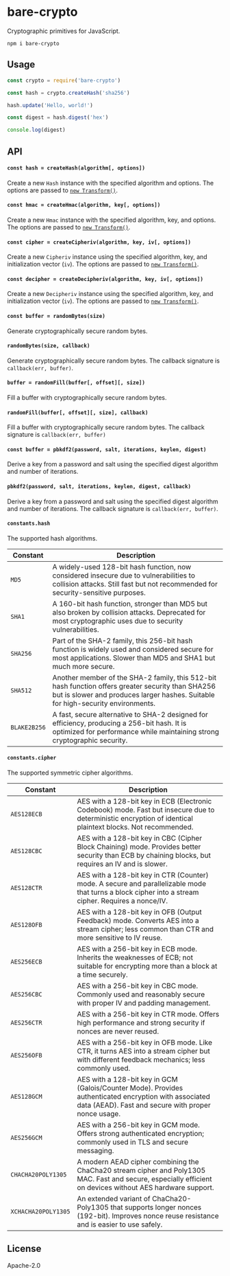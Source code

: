 # bare-crypto

Cryptographic primitives for JavaScript.

```
npm i bare-crypto
```

## Usage

```js
const crypto = require('bare-crypto')

const hash = crypto.createHash('sha256')

hash.update('Hello, world!')

const digest = hash.digest('hex')

console.log(digest)
```

## API

#### `const hash = createHash(algorithm[, options])`

Create a new `Hash` instance with the specified algorithm and options. The options are passed to [`new Transform()`](https://github.com/mafintosh/streamx#ts--new-streamtransformoptions).

#### `const hmac = createHmac(algorithm, key[, options])`

Create a new `Hmac` instance with the specified algorithm, key, and options. The options are passed to [`new Transform()`](https://github.com/mafintosh/streamx#ts--new-streamtransformoptions).

#### `const cipher = createCipheriv(algorithm, key, iv[, options])`

Create a new `Cipheriv` instance using the specified algorithm, key, and initialization vector (`iv`). The options are passed to [`new Transform()`](https://github.com/mafintosh/streamx#ts--new-streamtransformoptions).

#### `const decipher = createDecipheriv(algorithm, key, iv[, options])`

Create a new `Decipheriv` instance using the specified algorithm, key, and initialization vector (`iv`). The options are passed to [`new Transform()`](https://github.com/mafintosh/streamx#ts--new-streamtransformoptions).

#### `const buffer = randomBytes(size)`

Generate cryptographically secure random bytes.

#### `randomBytes(size, callback)`

Generate cryptographically secure random bytes. The callback signature is `callback(err, buffer)`.

#### `buffer = randomFill(buffer[, offset][, size])`

Fill a buffer with cryptographically secure random bytes.

#### `randomFill(buffer[, offset][, size], callback)`

Fill a buffer with cryptographically secure random bytes. The callback signature is `callback(err, buffer)`

#### `const buffer = pbkdf2(password, salt, iterations, keylen, digest)`

Derive a key from a password and salt using the specified digest algorithm and number of iterations.

#### `pbkdf2(password, salt, iterations, keylen, digest, callback)`

Derive a key from a password and salt using the specified digest algorithm and number of iterations. The callback signature is `callback(err, buffer)`.

#### `constants.hash`

The supported hash algorithms.

| Constant     | Description                                                                                                                                                                           |
| ------------ | ------------------------------------------------------------------------------------------------------------------------------------------------------------------------------------- |
| `MD5`        | A widely-used 128-bit hash function, now considered insecure due to vulnerabilities to collision attacks. Still fast but not recommended for security-sensitive purposes.             |
| `SHA1`       | A 160-bit hash function, stronger than MD5 but also broken by collision attacks. Deprecated for most cryptographic uses due to security vulnerabilities.                              |
| `SHA256`     | Part of the SHA-2 family, this 256-bit hash function is widely used and considered secure for most applications. Slower than MD5 and SHA1 but much more secure.                       |
| `SHA512`     | Another member of the SHA-2 family, this 512-bit hash function offers greater security than SHA256 but is slower and produces larger hashes. Suitable for high-security environments. |
| `BLAKE2B256` | A fast, secure alternative to SHA-2 designed for efficiency, producing a 256-bit hash. It is optimized for performance while maintaining strong cryptographic security.               |

#### `constants.cipher`

The supported symmetric cipher algorithms.

| Constant            | Description                                                                                                                                                  |
| ------------------- | ------------------------------------------------------------------------------------------------------------------------------------------------------------ |
| `AES128ECB`         | AES with a 128-bit key in ECB (Electronic Codebook) mode. Fast but insecure due to deterministic encryption of identical plaintext blocks. Not recommended.  |
| `AES128CBC`         | AES with a 128-bit key in CBC (Cipher Block Chaining) mode. Provides better security than ECB by chaining blocks, but requires an IV and is slower.          |
| `AES128CTR`         | AES with a 128-bit key in CTR (Counter) mode. A secure and parallelizable mode that turns a block cipher into a stream cipher. Requires a nonce/IV.          |
| `AES128OFB`         | AES with a 128-bit key in OFB (Output Feedback) mode. Converts AES into a stream cipher; less common than CTR and more sensitive to IV reuse.                |
| `AES256ECB`         | AES with a 256-bit key in ECB mode. Inherits the weaknesses of ECB; not suitable for encrypting more than a block at a time securely.                        |
| `AES256CBC`         | AES with a 256-bit key in CBC mode. Commonly used and reasonably secure with proper IV and padding management.                                               |
| `AES256CTR`         | AES with a 256-bit key in CTR mode. Offers high performance and strong security if nonces are never reused.                                                  |
| `AES256OFB`         | AES with a 256-bit key in OFB mode. Like CTR, it turns AES into a stream cipher but with different feedback mechanics; less commonly used.                   |
| `AES128GCM`         | AES with a 128-bit key in GCM (Galois/Counter Mode). Provides authenticated encryption with associated data (AEAD). Fast and secure with proper nonce usage. |
| `AES256GCM`         | AES with a 256-bit key in GCM mode. Offers strong authenticated encryption; commonly used in TLS and secure messaging.                                       |
| `CHACHA20POLY1305`  | A modern AEAD cipher combining the ChaCha20 stream cipher and Poly1305 MAC. Fast and secure, especially efficient on devices without AES hardware support.   |
| `XCHACHA20POLY1305` | An extended variant of ChaCha20-Poly1305 that supports longer nonces (192-bit). Improves nonce reuse resistance and is easier to use safely.                 |

## License

Apache-2.0
